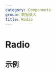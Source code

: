 ```yaml
---
category: Components
group: 数据录入
title: Radio
---
```


# Radio

## 示例

<code src="./demos/Radio.jsx"></code>
<code src="./demos/Group.jsx"></code>
